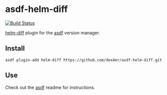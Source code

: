 # asdf-helm-diff

[![Build Status](https://travis-ci.com/dex4er/asdf-helm-diff.svg?branch=master)](https://travis-ci.com/dex4er/asdf-helm-diff)

[helm-diff](https://github.com/databus23/helm-diff) plugin for the [asdf](https://github.com/asdf-vm/asdf) version manager.

## Install

```
asdf plugin-add helm-diff https://github.com/dex4er/asdf-helm-diff.git
```

## Use

Check out the [asdf](https://github.com/asdf-vm/asdf) readme for instructions.
